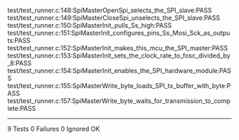 test/test_runner.c:148:SpiMasterOpenSpi_selects_the_SPI_slave:PASS
test/test_runner.c:149:SpiMasterCloseSpi_unselects_the_SPI_slave:PASS
test/test_runner.c:150:SpiMasterInit_pulls_Ss_high:PASS
test/test_runner.c:151:SpiMasterInit_configures_pins_Ss_Mosi_Sck_as_outputs:PASS
test/test_runner.c:152:SpiMasterInit_makes_this_mcu_the_SPI_master:PASS
test/test_runner.c:153:SpiMasterInit_sets_the_clock_rate_to_fosc_divided_by_8:PASS
test/test_runner.c:154:SpiMasterInit_enables_the_SPI_hardware_module:PASS
test/test_runner.c:155:SpiMasterWrite_byte_loads_SPI_tx_buffer_with_byte:PASS
test/test_runner.c:157:SpiMasterWrite_byte_waits_for_transmission_to_complete:PASS

-----------------------
9 Tests 0 Failures 0 Ignored 
OK
